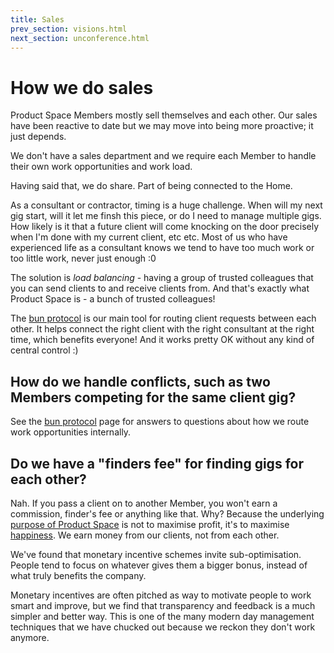 ```yaml
---
title: Sales
prev_section: visions.html
next_section: unconference.html
---
```


How we do sales
===============

Product Space Members mostly sell themselves and each other. Our sales have been reactive to date but we may move into being more proactive; it just depends. 

We don't have a sales department and we require each Member to handle their own work opportunities and work load.

Having said that, we do share. Part of being connected to the Home. 

As a consultant or contractor, timing is a huge challenge. When will my next gig start, will it let me finsh this piece, or do I need to manage multiple gigs. How likely is it that a future client will come knocking on the door precisely when I'm done with my current client, etc etc. Most of us who have experienced life as a consultant knows we tend to have too much work or too little work, never just enough :0

The solution is *load balancing* - having a group of trusted colleagues that you can send clients to and receive clients from. And that's exactly what Product Space is - a bunch of trusted colleagues!

The [bun protocol](bun-protocol.html) is our main tool for routing client requests between each other. It helps connect the right client with the right consultant at the right time, which benefits everyone! And it works pretty OK without any kind of central control :)

How do we handle conflicts, such as two Members competing for the same client gig?
--------------------------------------------------------------------------------------

See the [bun protocol](bun-protocol.html) page for answers to questions about how we route work opportunities internally.

Do we have a "finders fee" for finding gigs for each other?
------------------------------------------------------------------

Nah. If you pass a client on to another Member, you won't earn a commission, finder's fee or anything like that. Why? Because the underlying [purpose of Product Space](what-is-crisp.html) is not to maximise profit, it's to maximise [happiness](happiness-index.html). We earn money from our clients, not from each other.

We've found that monetary incentive schemes invite sub-optimisation. People tend to focus on whatever gives them a bigger bonus, instead of what truly benefits the company. 

Monetary incentives are often pitched as way to motivate people to work smart and improve, but we find that transparency and feedback is a much simpler and better way. This is one of the many modern day management techniques that we have chucked out because we reckon they don't work anymore. 
